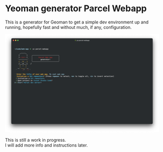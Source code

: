 # Yeoman generator Parcel Webapp

This is a generator for Geoman to get a simple dev environment up and running, hopefully fast and without much, if any, configuration.

<img src="https://raw.githubusercontent.com/perragnar/generator-parcel-webapp/main/assets/images/screenshot-1.png">

This is still a work in progress.  
I will add more info and instructions later.
